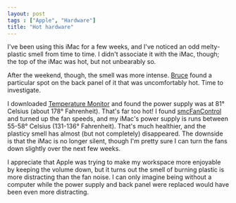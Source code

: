 ```yaml
---
layout: post
tags : ["Apple", "Hardware"]
title: "Hot hardware"
---
```

I've been using this iMac for a few weeks, and I've noticed an odd melty-plastic smell from time to time. I didn't associate it with the iMac, though; the top of the iMac was hot, but not unbearably so.

<!--more-->

After the weekend, though, the smell was more intense. [Bruce][1] found a particular spot on the back panel of it that was uncomfortably hot. Time to investigate.

I downloaded [Temperature Monitor][2] and found the power supply was at 81° Celsius (about 178° Fahrenheit). That's far too hot!  I found [smcFanControl][3] and turned up the fan speeds, and my iMac's power supply is runs between 55-58° Celsius (131-136° Fahrenheit). That's much healthier, and the plasticy smell has almost (but not completely) disappeared. The downside is that the iMac is no longer silent, though I'm pretty sure I can turn the fans down slightly over the next few weeks.

I appreciate that Apple was trying to make my workspace more enjoyable by keeping the volume down, but it turns out the smell of burning plastic is more distracting than the fan noise. I can only imagine being without a computer while the power supply and back panel were replaced would have been even more distracting.

[1]: http://warpedvisions.org
[2]: http://www.bresink.com/osx/TemperatureMonitor.html
[3]: http://homepage.mac.com/holtmann/eidac
